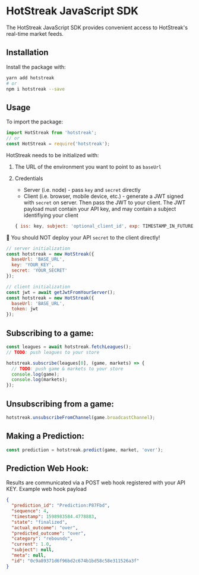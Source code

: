 # HotStreak JavaScript SDK

The HotStreak JavaScript SDK provides convenient access to HotStreak's real-time market feeds.

## Installation

Install the package with:

```sh
yarn add hotstreak
# or
npm i hotstreak --save
```

## Usage

To import the package:

```javascript
import HotStreak from 'hotstreak';
// or
const HotStreak = require('hotstreak');
```

HotStreak needs to be initialized with:

1. The URL of the environment you want to point to as `baseUrl`
2. Credentials

   - Server (i.e. node) - pass `key` and `secret` directly
   - Client (i.e. browser, mobile device, etc.) - generate a JWT signed with `secret` on server. Then pass the JWT to your client. The JWT payload must contain your API key, and may contain a subject identifiying your client

   ```javascript
   { iss: key, subject: 'optional_client_id', exp: TIMESTAMP_IN_FUTURE }
   ```

🚨 You should NOT deploy your API `secret` to the client directly!

```javascript
// server initialization
const hotstreak = new HotStreak({
  baseUrl: 'BASE_URL',
  key: 'YOUR_KEY',
  secret: 'YOUR_SECRET'
});

// client initialization
const jwt = await getJwtFromYourServer();
const hotstreak = new HotStreak({
  baseUrl: 'BASE_URL',
  token: jwt
});
```

## Subscribing to a game:

```javascript
const leagues = await hotstreak.fetchLeagues();
// TODO: push leagues to your store

hotstreak.subscribe(leagues[0], (game, markets) => {
  // TODO: push game & markets to your store
  console.log(game);
  console.log(markets);
});
```

## Unsubscribing from a game:

```javascript
hotstreak.unsubscribeFromChannel(game.broadcastChannel);
```

## Making a Prediction:

```javascript
const prediction = hotstreak.predict(game, market, 'over');
```

## Prediction Web Hook:

Results are communicated via a POST web hook registered with your API KEY. Example web hook payload

```json
{
  "prediction_id": "Prediction:P87Fbd",
  "sequence": 4,
  "timestamp": 1598983584.4778883,
  "state": "finalized",
  "actual_outcome": "over",
  "predicted_outcome": "over",
  "category": "rebounds",
  "current": 1.0,
  "subject": null,
  "meta": null,
  "id": "0c9a89371d6f96bd2c674b1bd58c58e311526a3f"
}
```
